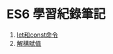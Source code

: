 # ES6 學習紀錄筆記

1. [let和const命令](https://dalecheng.gitbooks.io/es6-learn/content/chapter1.html)
2. [解構賦值](/es6-learn/content/chapter2.html)



